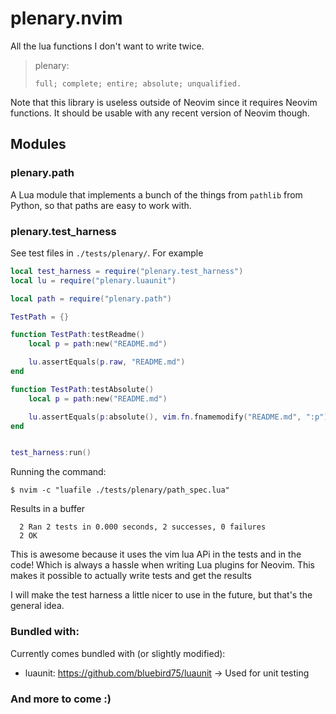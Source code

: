 # plenary.nvim

All the lua functions I don't want to write twice.

> plenary:
>
>     full; complete; entire; absolute; unqualified.

Note that this library is useless outside of Neovim since it requires Neovim functions. It should be usable with any recent version of Neovim though.


## Modules

### plenary.path

A Lua module that implements a bunch of the things from `pathlib` from Python, so that paths are easy to work with.

### plenary.test_harness

See test files in `./tests/plenary/`. For example

```lua
local test_harness = require("plenary.test_harness")
local lu = require("plenary.luaunit")

local path = require("plenary.path")

TestPath = {}

function TestPath:testReadme()
    local p = path:new("README.md")

    lu.assertEquals(p.raw, "README.md")
end

function TestPath:testAbsolute()
    local p = path:new("README.md")

    lu.assertEquals(p:absolute(), vim.fn.fnamemodify("README.md", ":p"))
end


test_harness:run()
```

Running the command:

```
$ nvim -c "luafile ./tests/plenary/path_spec.lua"
```

Results in a buffer
```
  2 Ran 2 tests in 0.000 seconds, 2 successes, 0 failures
  2 OK
```

This is awesome because it uses the vim lua APi in the tests and in the code! Which is always a hassle when
writing Lua plugins for Neovim. This makes it possible to actually write tests and get the results

I will make the test harness a little nicer to use in the future, but that's the general idea.

### Bundled with:

Currently comes bundled with (or slightly modified):
- luaunit: https://github.com/bluebird75/luaunit -> Used for unit testing

### And more to come :)
